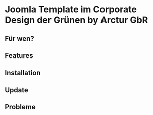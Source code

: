 # Joomla Template im Corporate Design der Grünen by Arctur GbR

## Für wen?

## Features

## Installation

## Update

## Probleme